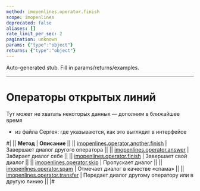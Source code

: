 ```yaml
---
method: imopenlines.operator.finish
scope: imopenlines
deprecated: false
aliases: []
rate_limit_per_sec: 2
pagination: unknown
params: {"type":"object"}
returns: {"type":"object"}
---
```


Auto-generated stub. Fill in params/returns/examples.

---

# Операторы открытых линий



Тут может не хватать некоторых данных — дополним в ближайшее время







- из файла Сергея: где указываются, как это выглядит в интерфейсе





#|
|| **Метод** | **Описание** ||
|| [imopenlines.operator.another.finish](./imopenlines-operator-another-finish.md) | Завершает диалог другого оператора ||
|| [imopenlines.operator.answer](./imopenlines-operator-answer.md) | Забирает диалог себе ||
|| [imopenlines.operator.finish](./imopenlines-operator-finish.md) | Завершает свой диалог ||
|| [imopenlines.operator.skip](./imopenlines-operator-skip.md) | Пропускает диалог ||
|| [imopenlines.operator.spam](./imopenlines-operator-spam.md) | Отмечает диалог в качестве «спама» ||
|| [imopenlines.operator.transfer](./imopenlines-operator-transfer.md) | Передает диалог другому оператору или в другую линию ||
|#

